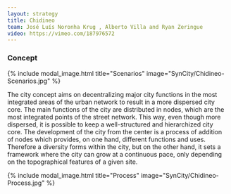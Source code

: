 ```yaml
---
layout: strategy
title: Chidineo
team: José Luís Noronha Krug , Alberto Villa and Ryan Zeringue
video: https://vimeo.com/187976572
---
```


### Concept

{% include modal_image.html title="Scenarios" image="SynCity/Chidineo-Scenarios.jpg" %}

The city concept aims on decentralizing major city functions in the most integrated areas of the urban network to result in a more dispersed city core. The main functions of the city are distributed in nodes, which are the most integrated points of the street network. This way, even though more dispersed, it is possible to keep a well-structured and hierarchized city core. The development of the city from the center is a process of addition of nodes which provides, on one hand, different functions and uses. Therefore a diversity forms within the city, but on the other hand, it sets a framework where the city can grow at a continuous pace, only depending on the topographical features of a given site.

{% include modal_image.html title="Process" image="SynCity/Chidineo-Process.jpg" %}
